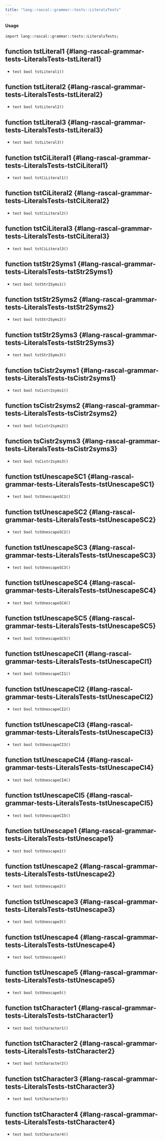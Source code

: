 ```yaml
---
title: "lang::rascal::grammar::tests::LiteralsTests"
---
```


#### Usage

`import lang::rascal::grammar::tests::LiteralsTests;`


## function tstLiteral1 {#lang-rascal-grammar-tests-LiteralsTests-tstLiteral1}

* ``test bool tstLiteral1()``

## function tstLiteral2 {#lang-rascal-grammar-tests-LiteralsTests-tstLiteral2}

* ``test bool tstLiteral2()``

## function tstLiteral3 {#lang-rascal-grammar-tests-LiteralsTests-tstLiteral3}

* ``test bool tstLiteral3()``

## function tstCiLiteral1 {#lang-rascal-grammar-tests-LiteralsTests-tstCiLiteral1}

* ``test bool tstCiLiteral1()``

## function tstCiLiteral2 {#lang-rascal-grammar-tests-LiteralsTests-tstCiLiteral2}

* ``test bool tstCiLiteral2()``

## function tstCiLiteral3 {#lang-rascal-grammar-tests-LiteralsTests-tstCiLiteral3}

* ``test bool tstCiLiteral3()``

## function tstStr2Syms1 {#lang-rascal-grammar-tests-LiteralsTests-tstStr2Syms1}

* ``test bool tstStr2Syms1()``

## function tstStr2Syms2 {#lang-rascal-grammar-tests-LiteralsTests-tstStr2Syms2}

* ``test bool tstStr2Syms2()``

## function tstStr2Syms3 {#lang-rascal-grammar-tests-LiteralsTests-tstStr2Syms3}

* ``test bool tstStr2Syms3()``

## function tsCistr2syms1 {#lang-rascal-grammar-tests-LiteralsTests-tsCistr2syms1}

* ``test bool tsCistr2syms1()``

## function tsCistr2syms2 {#lang-rascal-grammar-tests-LiteralsTests-tsCistr2syms2}

* ``test bool tsCistr2syms2()``

## function tsCistr2syms3 {#lang-rascal-grammar-tests-LiteralsTests-tsCistr2syms3}

* ``test bool tsCistr2syms3()``

## function tstUnescapeSC1 {#lang-rascal-grammar-tests-LiteralsTests-tstUnescapeSC1}

* ``test bool tstUnescapeSC1()``

## function tstUnescapeSC2 {#lang-rascal-grammar-tests-LiteralsTests-tstUnescapeSC2}

* ``test bool tstUnescapeSC2()``

## function tstUnescapeSC3 {#lang-rascal-grammar-tests-LiteralsTests-tstUnescapeSC3}

* ``test bool tstUnescapeSC3()``

## function tstUnescapeSC4 {#lang-rascal-grammar-tests-LiteralsTests-tstUnescapeSC4}

* ``test bool tstUnescapeSC4()``

## function tstUnescapeSC5 {#lang-rascal-grammar-tests-LiteralsTests-tstUnescapeSC5}

* ``test bool tstUnescapeSC5()``

## function tstUnescapeCI1 {#lang-rascal-grammar-tests-LiteralsTests-tstUnescapeCI1}

* ``test bool tstUnescapeCI1()``

## function tstUnescapeCI2 {#lang-rascal-grammar-tests-LiteralsTests-tstUnescapeCI2}

* ``test bool tstUnescapeCI2()``

## function tstUnescapeCI3 {#lang-rascal-grammar-tests-LiteralsTests-tstUnescapeCI3}

* ``test bool tstUnescapeCI3()``

## function tstUnescapeCI4 {#lang-rascal-grammar-tests-LiteralsTests-tstUnescapeCI4}

* ``test bool tstUnescapeCI4()``

## function tstUnescapeCI5 {#lang-rascal-grammar-tests-LiteralsTests-tstUnescapeCI5}

* ``test bool tstUnescapeCI5()``

## function tstUnescape1 {#lang-rascal-grammar-tests-LiteralsTests-tstUnescape1}

* ``test bool tstUnescape1()``

## function tstUnescape2 {#lang-rascal-grammar-tests-LiteralsTests-tstUnescape2}

* ``test bool tstUnescape2()``

## function tstUnescape3 {#lang-rascal-grammar-tests-LiteralsTests-tstUnescape3}

* ``test bool tstUnescape3()``

## function tstUnescape4 {#lang-rascal-grammar-tests-LiteralsTests-tstUnescape4}

* ``test bool tstUnescape4()``

## function tstUnescape5 {#lang-rascal-grammar-tests-LiteralsTests-tstUnescape5}

* ``test bool tstUnescape5()``

## function tstCharacter1 {#lang-rascal-grammar-tests-LiteralsTests-tstCharacter1}

* ``test bool tstCharacter1()``

## function tstCharacter2 {#lang-rascal-grammar-tests-LiteralsTests-tstCharacter2}

* ``test bool tstCharacter2()``

## function tstCharacter3 {#lang-rascal-grammar-tests-LiteralsTests-tstCharacter3}

* ``test bool tstCharacter3()``

## function tstCharacter4 {#lang-rascal-grammar-tests-LiteralsTests-tstCharacter4}

* ``test bool tstCharacter4()``

